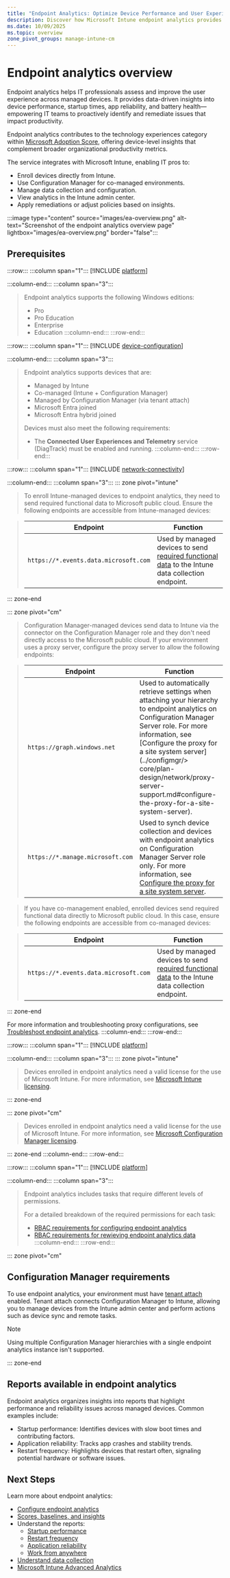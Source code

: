```yaml
---
title: "Endpoint Analytics: Optimize Device Performance and User Experience"
description: Discover how Microsoft Intune endpoint analytics provides actionable insights to optimize device performance, improve user experience, and enable proactive IT troubleshooting.
ms.date: 10/09/2025
ms.topic: overview
zone_pivot_groups: manage-intune-cm
---
```


# Endpoint analytics overview

Endpoint analytics helps IT professionals assess and improve the user experience across managed devices. It provides data-driven insights into device performance, startup times, app reliability, and battery health—empowering IT teams to proactively identify and remediate issues that impact productivity.

Endpoint analytics contributes to the technology experiences category within [Microsoft Adoption Score](/microsoft-365/admin/productivity/productivity-score), offering device-level insights that complement broader organizational productivity metrics.

The service integrates with Microsoft Intune, enabling IT pros to:

- Enroll devices directly from Intune.
- Use Configuration Manager for co-managed environments.
- Manage data collection and configuration.
- View analytics in the Intune admin center.
- Apply remediations or adjust policies based on insights.

:::image type="content" source="images/ea-overview.png" alt-text="Screenshot of the endpoint analytics overview page" lightbox="images/ea-overview.png" border="false":::

## Prerequisites

:::row:::
:::column span="1":::
[!INCLUDE [platform](../includes/requirements/platform.md)]

:::column-end:::
:::column span="3":::
> Endpoint analytics supports the following Windows editions:
>
> - Pro
> - Pro Education
> - Enterprise
> - Education
:::column-end:::
:::row-end:::

:::row:::
:::column span="1":::
[!INCLUDE [device-configuration](../includes/requirements/device-configuration.md)]

:::column-end:::
:::column span="3":::
> Endpoint analytics supports devices that are:
>
> - Managed by Intune
> - Co-managed (Intune + Configuration Manager)
> - Managed by Configuration Manager (via tenant attach)
> - Microsoft Entra joined
> - Microsoft Entra hybrid joined
>
> Devices must also meet the following requirements:
> - The **Connected User Experiences and Telemetry** service (DiagTrack) must be enabled and running.
:::column-end:::
:::row-end:::

:::row:::
:::column span="1":::
[!INCLUDE [network-connectivity](../includes/requirements/network-connectivity.md)]

:::column-end:::
:::column span="3":::
::: zone pivot="intune"
>To enroll Intune-managed devices to endpoint analytics, they need to send required functional data to Microsoft public cloud. Ensure the following endpoints are accessible from Intune-managed devices:

> | Endpoint  | Function  |
> |-----------|-----------|
> | `https://*.events.data.microsoft.com` | Used by managed devices to send [required functional data](data-collection.md#data-collection) to the Intune data collection endpoint. |

::: zone-end

::: zone pivot="cm"

>Configuration Manager-managed devices send data to Intune via the connector on the Configuration Manager role and they don't need directly access to the Microsoft public cloud. If your environment uses a proxy server, configure the proxy server to allow the following endpoints:

> | Endpoint  | Function  |
> |-----------|-----------|
> | `https://graph.windows.net` | Used to automatically retrieve settings  when attaching your hierarchy to endpoint analytics on Configuration Manager Server role. For more information, see [Configure the proxy for a site system server](../configmgr/> core/plan-design/network/proxy-server-support.md#configure-the-proxy-for-a-site-system-server). |
> | `https://*.manage.microsoft.com` | Used to synch device collection and devices with endpoint analytics on Configuration Manager Server role only. For more information, see [Configure the proxy for a site system server](../configmgr/core/plan-design/network/proxy-server-support.md#configure-the-proxy-for-a-site-system-server). |

>If you have co-management enabled, enrolled devices send required functional data directly to Microsoft public cloud. In this case, ensure the following endpoints are accessible from co-managed devices:

> | Endpoint  | Function  |
> |-----------|-----------|
> | `https://*.events.data.microsoft.com` | Used by managed devices to send [required functional data](data-collection.md#data-collection) to the Intune data collection endpoint. |

::: zone-end

For more information and troubleshooting proxy configurations, see [Troubleshoot endpoint analytics](troubleshoot.md#proxy-server-authentication).
:::column-end:::
:::row-end:::

:::row:::
:::column span="1":::
[!INCLUDE [platform](../includes/requirements/licensing.md)]

:::column-end:::
:::column span="3":::
::: zone pivot="intune"

> Devices enrolled in endpoint analytics need a valid license for the use of Microsoft Intune. For more information, see [Microsoft Intune licensing](../intune-service/fundamentals/licenses.md).

::: zone-end

::: zone pivot="cm"

> Devices enrolled in endpoint analytics need a valid license for the use of Microsoft Intune. For more information, see [Microsoft Configuration Manager licensing](../configmgr/core/understand/learn-more-editions.md).

::: zone-end
:::column-end:::
:::row-end:::

:::row:::
:::column span="1":::
[!INCLUDE [platform](../includes/requirements/rbac.md)]

:::column-end:::
:::column span="3":::
> Endpoint analytics includes tasks that require different levels of permissions.
>
> For a detailed breakdown of the required permissions for each task:
>
> - [RBAC requirements for configuring endpoint analytics](configure.md#prerequisites)
> - [RBAC requirements for rewieving endpoint analytics data](scores.md#prerequisites)
:::column-end:::
:::row-end:::

::: zone pivot="cm"

## Configuration Manager requirements

To use endpoint analytics, your environment must have [tenant attach](../configmgr/tenant-attach/device-sync-actions.md) enabled. Tenant attach connects Configuration Manager to Intune, allowing you to manage devices from the Intune admin center and perform actions such as device sync and remote tasks.

> [!NOTE]
> Using multiple Configuration Manager hierarchies with a single endpoint analytics instance isn't supported.

::: zone-end

## Reports available in endpoint analytics

Endpoint analytics organizes insights into reports that highlight performance and reliability issues across managed devices. Common examples include:

- Startup performance: Identifies devices with slow boot times and contributing factors.
- Application reliability: Tracks app crashes and stability trends.
- Restart frequency: Highlights devices that restart often, signaling potential hardware or software issues.

## Next Steps

Learn more about endpoint analytics:

- [Configure endpoint analytics](configure.md)
- [Scores, baselines, and insights](scores.md)
- Understand the reports:
  - [Startup performance](startup-performance.md)
  - [Restart frequency](restart-frequency.md)
  - [Application reliability](app-reliability.md)
  - [Work from anywhere](work-from-anywhere.md)
- [Understand data collection](data-collection.md)
- [Microsoft Intune Advanced Analytics](advanced-analytics.md)
